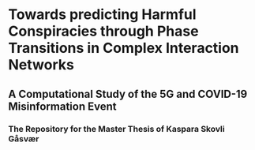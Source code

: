 # Towards predicting Harmful Conspiracies through Phase Transitions in Complex Interaction Networks
## A Computational Study of the 5G and COVID-19 Misinformation Event
### The Repository for the Master Thesis of Kaspara Skovli Gåsvær
